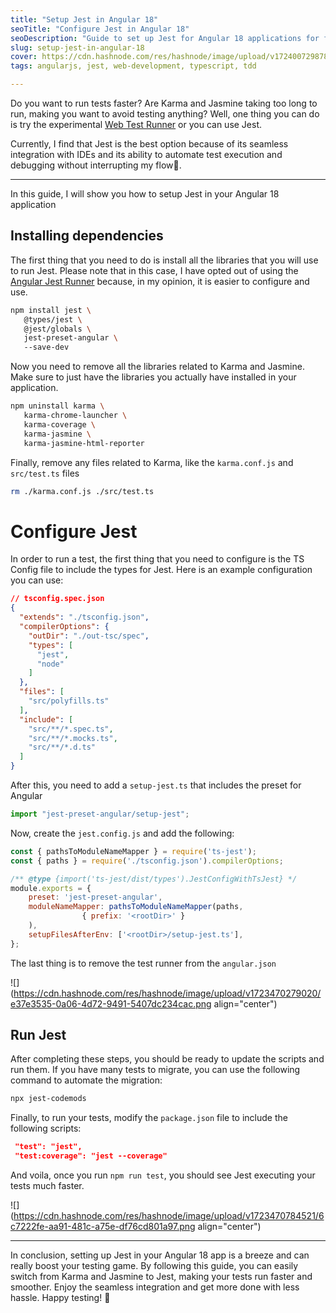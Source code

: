 ```yaml
---
title: "Setup Jest in Angular 18"
seoTitle: "Configure Jest in Angular 18"
seoDescription: "Guide to set up Jest for Angular 18 applications for faster, smoother testing. Steps to uninstall Karma/Jasmine and configure Jest included"
slug: setup-jest-in-angular-18
cover: https://cdn.hashnode.com/res/hashnode/image/upload/v1724007298786/1801b0cf-8890-483e-99d8-b8bdc65fa3f5.jpeg
tags: angularjs, jest, web-development, typescript, tdd

---
```


Do you want to run tests faster? Are Karma and Jasmine taking too long to run, making you want to avoid testing anything? Well, one thing you can do is try the experimental [Web Test Runner](https://danywalls.com/testing-in-angular-replace-karma-to-web-test-runner) or you can use Jest.

Currently, I find that Jest is the best option because of its seamless integration with IDEs and its ability to automate test execution and debugging without interrupting my flow🪷.

---

In this guide, I will show you how to setup Jest in your Angular 18 application

## Installing dependencies

The first thing that you need to do is install all the libraries that you will use to run Jest. Please note that in this case, I have opted out of using the [Angular Jest Runner](https://www.npmjs.com/package/@angular-builders/jest?activeTab=readme) because, in my opinion, it is easier to configure and use.

```bash
npm install jest \
   @types/jest \
   @jest/globals \ 
   jest-preset-angular \ 
   --save-dev
```

Now you need to remove all the libraries related to Karma and Jasmine. Make sure to just have the libraries you actually have installed in your application.

```bash
npm uninstall karma \
   karma-chrome-launcher \
   karma-coverage \
   karma-jasmine \
   karma-jasmine-html-reporter
```

Finally, remove any files related to Karma, like the `karma.conf.js` and `src/test.ts` files

```sh
rm ./karma.conf.js ./src/test.ts
```

# Configure Jest

In order to run a test, the first thing that you need to configure is the TS Config file to include the types for Jest. Here is an example configuration you can use:

```json
// tsconfig.spec.json
{
  "extends": "./tsconfig.json",
  "compilerOptions": {
    "outDir": "./out-tsc/spec",
    "types": [
      "jest",
      "node"
    ]
  },
  "files": [
    "src/polyfills.ts"
  ],
  "include": [
    "src/**/*.spec.ts",
    "src/**/*.mocks.ts",
    "src/**/*.d.ts"
  ]
}
```

After this, you need to add a `setup-jest.ts` that includes the preset for Angular

```typescript
import "jest-preset-angular/setup-jest";
```

Now, create the `jest.config.js` and add the following:

```js
const { pathsToModuleNameMapper } = require('ts-jest');
const { paths } = require('./tsconfig.json').compilerOptions;

/** @type {import('ts-jest/dist/types').JestConfigWithTsJest} */
module.exports = {
	preset: 'jest-preset-angular',
	moduleNameMapper: pathsToModuleNameMapper(paths, 
                { prefix: '<rootDir>' }
    ),
	setupFilesAfterEnv: ['<rootDir>/setup-jest.ts'],
};
```

The last thing is to remove the test runner from the `angular.json`

![](https://cdn.hashnode.com/res/hashnode/image/upload/v1723470279020/e37e3535-0a06-4d72-9491-5407dc234cac.png align="center")

## Run Jest

After completing these steps, you should be ready to update the scripts and run them. If you have many tests to migrate, you can use the following command to automate the migration:

```sh
npx jest-codemods
```

Finally, to run your tests, modify the `package.json` file to include the following scripts:

```json
 "test": "jest",
 "test:coverage": "jest --coverage"
```

And voila, once you run `npm run test`, you should see Jest executing your tests much faster.

![](https://cdn.hashnode.com/res/hashnode/image/upload/v1723470784521/6c7222fe-aa91-481c-a75e-df76cd801a97.png align="center")

---

In conclusion, setting up Jest in your Angular 18 app is a breeze and can really boost your testing game. By following this guide, you can easily switch from Karma and Jasmine to Jest, making your tests run faster and smoother. Enjoy the seamless integration and get more done with less hassle. Happy testing! 🧪